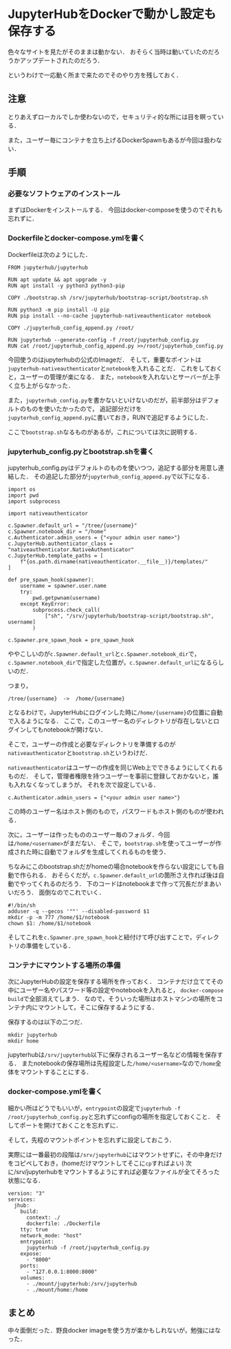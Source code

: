 JupyterHubをDockerで動かし設定も保存する
===================


色々なサイトを見たがそのままは動かない．
おそらく当時は動いていたのだろうかアップデートされたのだろう．

というわけで一応動く所まで来たのでそのやり方を残しておく．


注意
---------

とりあえずローカルでしか使わないので，セキュリティ的な所には目を瞑っている．

また，ユーザー毎にコンテナを立ち上げるDockerSpawnもあるが今回は扱わない．



手順
---------


### 必要なソフトウェアのインストール

まずはDockerをインストールする．
今回はdocker-composeを使うのでそれも忘れずに．

### Dockerfileとdocker-compose.ymlを書く

Dockerfileは次のようにした．

```
FROM jupyterhub/jupyterhub

RUN apt update && apt upgrade -y
RUN apt install -y python3 python3-pip

COPY ./bootstrap.sh /srv/jupyterhub/bootstrap-script/bootstrap.sh

RUN python3 -m pip install -U pip
RUN pip install --no-cache jupyterhub-nativeauthenticator notebook

COPY ./jupyterhub_config_append.py /root/

RUN jupyterhub --generate-config -f /root/jupyterhub_config.py
RUN cat /root/jupyterhub_config_append.py >>/root/jupyterhub_config.py
```

今回使うのはjupyterhubの公式のImageだ．
そして，重要なポイントは`jupyterhub-nativeauthenticator`と`notebook`を入れることだ．
これをしておくと，ユーザーの管理が楽になる．
また，`notebook`を入れないとサーバーが上手く立ち上がらなかった．

また，`jupyterhub_config.py`を書かないといけないのだが，前半部分はデフォルトのものを使いたかったので，
追記部分だけを`jupyterhub_config_append.py`に書いておき，RUNで追記するようにした．

ここで`bootstrap.sh`なるものがあるが，これについては次に説明する．

### jupyterhub_config.pyとbootstrap.shを書く


jupyterhub_config.pyはデフォルトのものを使いつつ，追記する部分を用意し連結した．
その追記した部分が`jupyterhub_config_append.py`で以下になる．

```
import os
import pwd
import subprocess

import nativeauthenticator

c.Spawner.default_url = "/tree/{username}"
c.Spawner.notebook_dir = "/home"
c.Authenticator.admin_users = {"<your admin user name>"}
c.JupyterHub.authenticator_class = "nativeauthenticator.NativeAuthenticator"
c.JupyterHub.template_paths = [
    f"{os.path.dirname(nativeauthenticator.__file__)}/templates/"
]

def pre_spawn_hook(spawner):
    username = spawner.user.name
    try:
        pwd.getpwnam(username)
    except KeyError:
        subprocess.check_call(
            ["sh", "/srv/jupyterhub/bootstrap-script/bootstrap.sh", username]
        )

c.Spawner.pre_spawn_hook = pre_spawn_hook
```

ややこしいのが`c.Spawner.default_url`と`c.Spawner.notebook_dir`で，
`c.Spawner.notebook_dir`で指定した位置が，`c.Spawner.default_url`になるらしいのだ．

つまり，

```
/tree/{username}  ->  /home/{username}
````

となるわけで，JupyterHubにログインした時に`/home/{username}`の位置に自動で入るようになる．
ここで，このユーザー名のディレクトリが存在しないとログインしてもnotebookが開けない．

そこで，ユーザーの作成と必要なディレクトリを準備するのが`nativeauthenticator`と`bootstrap.sh`というわけだ．

`nativeauthenticator`はユーザーの作成を同じWeb上でできるようにしてくれるものだ．
そして，管理者権限を持つユーザーを事前に登録しておかないと，誰も入れなくなってしまうが，
それを次で設定している．

```
c.Authenticator.admin_users = {"<your admin user name>"}
```

この時のユーザー名はホスト側のもので，パスワードもホスト側のものが使われる．

次に，ユーザーは作ったもののユーザー毎のフォルダ．今回は`/home/<username>`がまだない．
そこで，`bootstrap.sh`を使ってユーザーが作成された時に自動でフォルダを生成してくれるものを使う．

ちなみにこのbootstrap.shだがhomeの場合notebookを作らない設定にしても自動で作られる．
おそらくだが，`c.Spawner.default_url`の箇所さえ作れば後は自動でやってくれるのだろう．
下のコードはnotebookまで作って冗長だがまあいいだろう．
面倒なのでこれでいく．


```
#!/bin/sh
adduser -q --gecos '""' --disabled-password $1
mkdir -p -m 777 /home/$1/notebook
chown $1: /home/$1/notebook
```

そしてこれを`c.Spawner.pre_spawn_hook`と紐付けて呼び出すことで，ディレクトリの準備をしている．


### コンテナにマウントする場所の準備

次にJupyterHubの設定を保存する場所を作っておく．
コンテナだけ立ててその中にユーザー名やパスワード等の設定やnotebookを入れると，
`docker-compose build`で全部消えてしまう．
なので，そういった場所はホストマシンの場所をコンテナ内にマウントして，そこに保存するようにする．

保存するのは以下の二つだ．

```
mkdir jupyterhub
mkdir home
```

jupyterhubは`/srv/jupyterhub`以下に保存されるユーザー名などの情報を保存する．
またnotebookの保存場所は先程設定した`/home/<username>`なので`/home`全体をマウントすることにする．


### docker-compose.ymlを書く

細かい所はどうでもいいが，`entrypoint`の設定で`jupyterhub -f /root/jupyterhub_config.py`と忘れずにconfigの場所を指定しておくこと．
そしてポートを開けておくことを忘れずに．

そして，先程のマウントポイントを忘れずに設定しておこう．

実際には一番最初の段階は`/srv/jupyterhub`にはマウントせずに，その中身だけをコピペしておき，(homeだけマウントしてそこに`cp`すればよい)
次に/srv/jupyterhubをマウントするようにすれば必要なファイルが全てそろった状態になる．

```
version: "3"
services:
  jhub:
    build:
      context: ./
      dockerfile: ./Dockerfile
    tty: true
    network_mode: "host"
    entrypoint:
      jupyterhub -f /root/jupyterhub_config.py
    expose:
      - "8000"
    ports:
      - "127.0.0.1:8000:8000"
    volumes:
      - ./mount/jupyterhub:/srv/jupyterhub
      - ./mount/home:/home
```

まとめ
-------

中々面倒だった．野良docker imageを使う方が楽かもしれないが，勉強にはなった．
